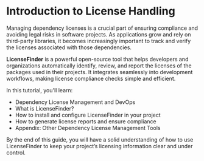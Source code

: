 # Introduction to License Handling

Managing dependency licenses is a crucial part of ensuring compliance and avoiding legal risks in software projects. As applications grow and rely on third-party libraries, it becomes increasingly important to track and verify the licenses associated with those dependencies.

**LicenseFinder** is a powerful open-source tool that helps developers and organizations automatically identify, review, and report the licenses of the packages used in their projects. It integrates seamlessly into development workflows, making license compliance checks simple and efficient.

In this tutorial, you'll learn:
- Dependency License Management and DevOps
- What is LicenseFinder?
- How to install and configure LicenseFinder in your project
- How to generate license reports and ensure compliance
- Appendix: Other Dependency License Management Tools

By the end of this guide, you will have a solid understanding of how to use LicenseFinder to keep your project’s licensing information clear and under control.
